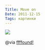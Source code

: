```yaml
---
Title: Move on
Date: 2011-12-15
Tags: картинки
---
```


<div class="text"><img src="http://dl.dropbox.com/u/140528/site/move-on.jpg" /><br /><br />
@via <a href="http://ffffound.com/image/e8f65ecaf9e34cf82e61f69e8ef21de8e9b70cb0">ffffound!</a></div>